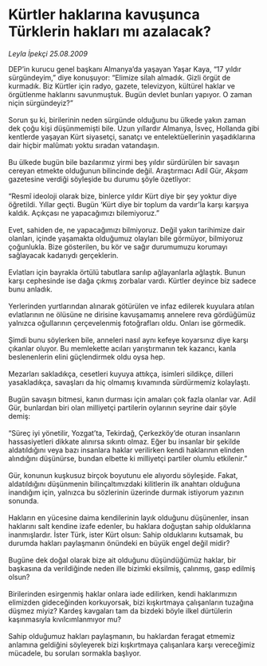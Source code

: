 # Kürtler haklarına kavuşunca Türklerin hakları mı azalacak?

*Leyla İpekçi 25.08.2009*

<div class="taraf_structure_2col_1zq">
<div class="margen_n">



 <p>DEP’in kurucu genel başkanı Almanya’da yaşayan Yaşar Kaya, “17 yıldır sürgündeyim,” diye konuşuyor: “Elimize silah almadık. Gizli örgüt de kurmadık. Biz Kürtler için radyo, gazete, televizyon, kültürel haklar ve örgütlenme haklarını savunmuştuk. Bugün devlet bunları yapıyor. O zaman niçin sürgündeyiz?” <br/><br/>Sorun şu ki, birilerinin neden sürgünde olduğunu bu ülkede yakın zaman dek çoğu kişi düşünmemişti bile. Uzun yıllardır Almanya, İsveç, Hollanda gibi kentlerde yaşayan Kürt siyasetçi, sanatçı ve entelektüellerinin yaşadıklarına dair hiçbir malûmatı yoktu sıradan vatandaşın. <br/><br/>Bu ülkede bugün bile bazılarımız yirmi beş yıldır sürdürülen bir savaşın cereyan etmekte olduğunun bilincinde değil. Araştırmacı Adil Gür, <i>Akşam</i> gazetesine verdiği söyleşide bu durumu şöyle özetliyor: <br/><br/>“Resmî ideoloji olarak bize, binlerce yıldır Kürt diye bir şey yoktur diye öğretildi. Yıllar geçti. Bugün ‘Kürt diye bir toplum da vardır’la karşı karşıya kaldık. Açıkçası ne yapacağımızı bilemiyoruz.” <br/><br/>Evet, sahiden de, ne yapacağımızı bilmiyoruz. Değil yakın tarihimize dair olanları, içinde yaşamakta olduğumuz olayları bile görmüyor, bilmiyoruz çoğunlukla. Bize gösterilen, bu kör ve sağır durumumuzu korumayı sağlayacak kadarıydı gerçeklerin. <br/><br/>Evlatları için bayrakla örtülü tabutlara sarılıp ağlayanlarla ağlaştık. Bunun karşı cephesinde ise dağa çıkmış zorbalar vardı. Kürtler deyince biz sadece bunu anladık. <br/><br/>Yerlerinden yurtlarından alınarak götürülen ve infaz edilerek kuyulara atılan evlatlarının ne ölüsüne ne dirisine kavuşamamış annelere reva gördüğümüz yalnızca oğullarının çerçevelenmiş fotoğrafları oldu. Onları ise görmedik. <br/><br/>Şimdi bunu söylerken bile, anneleri nasıl aynı kefeye koyarsınız diye karşı çıkanlar oluyor. Bu memlekette acıları yarıştırmanın tek kazancı, kanla beslenenlerin elini güçlendirmek oldu oysa hep. <br/><br/>Mezarları sakladıkça, cesetleri kuyuya attıkça, isimleri sildikçe, dilleri yasakladıkça, savaşları da hiç olmamış kıvamında sürdürmemiz kolaylaştı. <br/><br/>Bugün savaşın bitmesi, kanın durması için amaları çok fazla olanlar var. Adil Gür, bunlardan biri olan milliyetçi partilerin oylarının seyrine dair şöyle demiş: <br/><br/>“Süreç iyi yönetilir, Yozgat’ta, Tekirdağ, Çerkezköy’de oturan insanların hassasiyetleri dikkate alınırsa sıkıntı olmaz. Eğer bu insanlar bir şekilde aldatıldığını veya bazı insanlara haklar verilirken kendi haklarının elinden alındığını düşünürse, bundan elbette ki milliyetçi partiler olumlu etkilenir.” <br/><br/>Gür, konunun kuşkusuz birçok boyutunu ele alıyordu söyleşide. Fakat, aldatıldığını düşünmenin bilinçaltımızdaki kilitlerin ilk anahtarı olduğuna inandığım için, yalnızca bu sözlerinin üzerinde durmak istiyorum yazının sonunda. <br/><br/>Hakların en yücesine daima kendilerinin layık olduğunu düşünenler, insan haklarını salt kendine izafe edenler, bu haklara doğuştan sahip olduklarına inanmışlardır. İster Türk, ister Kürt olsun: Sahip olduklarını kutsamak, bu durumda hakları paylaşmanın önündeki en büyük engel değil midir? <br/><br/>Bugüne dek doğal olarak bize ait olduğunu düşündüğümüz haklar, bir başkasına da verildiğinde neden ille bizimki eksilmiş, çalınmış, gasp edilmiş olsun? <br/><br/>Birilerinden esirgenmiş haklar onlara iade edilirken, kendi haklarımızın elimizden gideceğinden korkuyorsak, bizi kışkırtmaya çalışanların tuzağına düşmez miyiz? Kardeş kavgaları tam da bizdeki böyle ilkel dürtülerin kaşınmasıyla kıvılcımlanmıyor mu? <br/><br/>Sahip olduğumuz hakları paylaşmanın, bu haklardan feragat etmemiz anlamına geldiğini söyleyerek bizi kışkırtmaya çalışanlara karşı vereceğimiz mücadele, bu soruları sormakla başlıyor.</p>
<br/>
<br/>
<br/>



<br/>


<div id="taraf_not">
</div>

</div>


</div>
